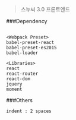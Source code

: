 > 스누씨 3.0 프론트엔드

###Dependency
```

<Webpack Preset>
babel-preset-react
babel-preset-es2015
babel-loader

<Libraries>
react
react-router
react-dom
jquery
moment

```

###Others
```
indent : 2 spaces
```
